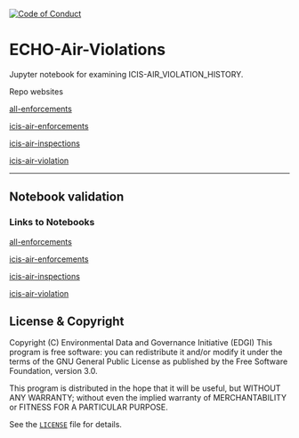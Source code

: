  [![Code of Conduct](https://img.shields.io/badge/%E2%9D%A4-code%20of%20conduct-blue.svg?style=flat)](https://github.com/edgi-govdata-archiving/overview/blob/master/CONDUCT.md)
 
# ECHO-Air-Violations
Jupyter notebook for examining ICIS-AIR_VIOLATION_HISTORY.

Repo websites

[all-enforcements](https://colab.research.google.com/github/edgi-govdata-archiving/ECHO-Clean-Air-Act/blob/master/all-enforcements.ipynb)

[icis-air-enforcements](https://colab.research.google.com/github/edgi-govdata-archiving/ECHO-Clean-Air-Act/blob/master/icis-air-enforcements.ipynb)

[icis-air-inspections](https://colab.research.google.com/github/edgi-govdata-archiving/ECHO-Clean-Air-Act/blob/master/icis-air-inspections.ipynb)

[icis-air-violation](https://colab.research.google.com/github/edgi-govdata-archiving/ECHO-Clean-Air-Act/blob/master/icis-air-violation.ipynb)

---

## Notebook validation
### Links to Notebooks

[all-enforcements](https://colab.research.google.com/github/edgi-govdata-archiving/ECHO-Clean-Air-Act/blob/master/all-enforcements.ipynb)

[icis-air-enforcements](https://colab.research.google.com/github/edgi-govdata-archiving/ECHO-Clean-Air-Act/blob/master/icis-air-enforcements.ipynb)

[icis-air-inspections](https://colab.research.google.com/github/edgi-govdata-archiving/ECHO-Clean-Air-Act/blob/master/icis-air-inspections.ipynb)

[icis-air-violation](https://colab.research.google.com/github/edgi-govdata-archiving/ECHO-Clean-Air-Act/blob/master/icis-air-violation.ipynb)



## License & Copyright

Copyright (C) <year> Environmental Data and Governance Initiative (EDGI)
This program is free software: you can redistribute it and/or modify it under the terms of the GNU General Public License as published by the Free Software Foundation, version 3.0.

This program is distributed in the hope that it will be useful, but WITHOUT ANY WARRANTY; without even the implied warranty of MERCHANTABILITY or FITNESS FOR A PARTICULAR PURPOSE.

See the [`LICENSE`](/LICENSE) file for details.

